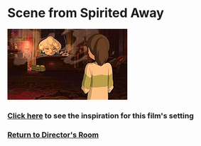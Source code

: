 # Scene from Spirited Away

![yubaba](yubaba.jpg)
### [Click here]() to see the inspiration for this film's setting
### [Return to Director's Room](https://github.com/mollyjones2023/ghibli-simulacrum/blob/main/2-ghibli-grand-warehouse/11-directors-room/room.md)
